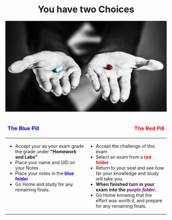 <div align="center">
<h1>You have two Choices</h1>
<img src="images/red-blue-pill.jpg" />
</div>

<table width="100%">
<thead>
<td><h3 style="color: blue">The Blue Pill</h3></td>
<td align="right"><h3 style="color: red">The Red Pill</h3></td>
</thead>
<tr>
<td width="50%" valign="top">
<ul>
<li> Accept your as your exam grade the grade under <b>"Homework and Labs"</b></li>
<li> Place your name and GID on your Notes</li>
<li> Place your notes in the <b style="color: blue">blue folder</b></li>
<li> Go Home and study for any remaining finals.</li>
</ul>
</td>
<td width="50%">
<ul>
<li> Accept the challenge of this exam</li>
<li> Select an exam from a <b style="color: red">red folder</b></li>
<li> Return to your seat and see how far your knowledge and study will take you.</li>
<li> <b>When finished turn in your exam into the <i style="color: purple">purple folder</i>.</b></li>
<li> Go Home knowing that the effort was worth it, and prepare for any remaining finals.</li>

</ul>
</td>
</tr>
</table>
